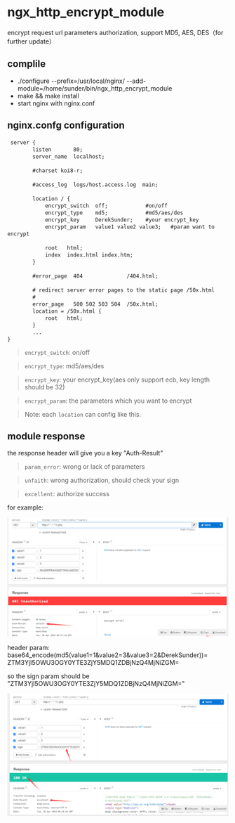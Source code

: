 # ngx_http_encrypt_module

encrypt request url parameters authorization, support MD5, AES, DES（for further update）

## complile

- ./configure --prefix=/usr/local/nginx/ --add-module=/home/sunder/bin/ngx_http_encrypt_module
- make && make install
- start nginx with nginx.conf

## nginx.confg configuration
```
 server {
        listen       80;
        server_name  localhost;

        #charset koi8-r;

        #access_log  logs/host.access.log  main;

        location / {
            encrypt_switch  off;            #on/off
            encrypt_type    md5;            #md5/aes/des
            encrypt_key     DerekSunder;    #your encrypt_key
            encrypt_param   value1 value2 value3;   #param want to encrypt

            root   html;
            index  index.html index.htm;
        }

        #error_page  404              /404.html;

        # redirect server error pages to the static page /50x.html
        #
        error_page   500 502 503 504  /50x.html;
        location = /50x.html {
            root   html;
        }
        ...
}
```
> `encrypt_switch`: on/off

> `encrypt_type`: md5/aes/des

> `encrypt_key`: your encrypt_key(aes only support ecb, key length should be 32)

> `encrypt_param`: the parameters which you want to encrypt

> Note: each `location` can config like this.

## module response
the response header will give you a key "Auth-Result"
> `param_error`: wrong or lack of parameters

> `unfaith`: wrong authorization, should check your sign

> `excellent`: authorize success

for example:

![Alt Text](../pic/request_unauth.png)

header param:
base64_encode(md5(value1=1&value2=3&value3=2&DerekSunder))= ZTM3YjI5OWU3OGY0YTE3ZjY5MDQ1ZDBjNzQ4MjNiZGM=

so the sign param should be "ZTM3YjI5OWU3OGY0YTE3ZjY5MDQ1ZDBjNzQ4MjNiZGM="

![Alt Text](../pic/request_auth.png)
